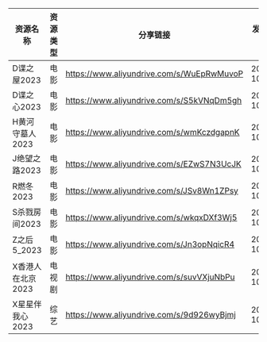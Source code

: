 | 资源名称        | 资源类型 | 分享链接                                      | 发布时间       |
| ----------- | ---- | ----------------------------------------- | ---------- |
| D谍之屋2023    | 电影   | https://www.aliyundrive.com/s/WuEpRwMuvoP | 2023-10-10 |
| D谍之心2023    | 电影   | https://www.aliyundrive.com/s/S5kVNqDm5gh | 2023-10-10 |
| H黄河守墓人2023  | 电影   | https://www.aliyundrive.com/s/wmKczdgapnK | 2023-10-10 |
| J绝望之路2023   | 电影   | https://www.aliyundrive.com/s/EZwS7N3UcJK | 2023-10-10 |
| R燃冬2023     | 电影   | https://www.aliyundrive.com/s/JSv8Wn1ZPsy | 2023-10-10 |
| S杀戮房间2023   | 电影   | https://www.aliyundrive.com/s/wkqxDXf3Wj5 | 2023-10-10 |
| Z之后5_2023   | 电影   | https://www.aliyundrive.com/s/Jn3opNqicR4 | 2023-10-10 |
| X香港人在北京2023 | 电视剧  | https://www.aliyundrive.com/s/suvVXjuNbPu | 2023-10-10 |
| X星星伴我心2023  | 综艺   | https://www.aliyundrive.com/s/9d926wyBjmj | 2023-10-10 |
